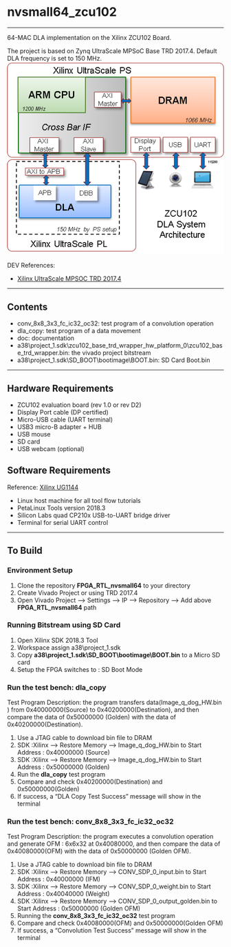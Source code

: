 # nvsmall64\_zcu102 
----------

64-MAC DLA implementation on the Xilinx ZCU102 Board. 

The project is based on Zynq UltraScale MPSoC Base TRD 2017.4. Default DLA frequency is set to 150 MHz.
![](doc/ZCU102_Sys.png)

DEV References: 

+ [Xilinx UltraScale MPSOC TRD 2017.4](https://xilinx-wiki.atlassian.net/wiki/spaces/A/pages/18842199/Zynq+UltraScale+MPSoC+Base+TRD+2017.4)

------------
## Contents
- conv\_8x8\_3x3\_fc\_ic32\_oc32: test program of a convolution operation
- dla_copy: test program of a data movement
- doc: documentation
- a38\project_1.sdk\zcu102_base_trd_wrapper_hw_platform_0\zcu102_base_trd_wrapper.bin: the vivado project bitstream
- a38\project_1.sdk\SD_BOOT\bootimage\BOOT.bin: SD Card Boot.bin

---------------------

## Hardware Requirements

- ZCU102 evaluation board (rev 1.0 or rev D2)
- Display Port cable (DP certified) 
- Micro-USB cable (UART terminal)
- USB3 micro-B adapter + HUB
- USB mouse
- SD card
- USB webcam (optional)

## Software Requirements

Reference: [Xilinx UG1144](https://www.xilinx.com/support/documentation/sw_manuals/xilinx2018_3/ug1144-petalinux-tools-reference-guide.pdf)

- Linux host machine for all tool flow tutorials
- PetaLinux Tools version 2018.3
- Silicon Labs quad CP210x USB-to-UART bridge driver
- Terminal for serial UART control


------------------

## To Build

### Environment Setup

1. Clone the repository **FPGA_RTL_nvsmall64** to your directory
1. Create Vivado Project or using TRD 2017.4
1. Open Vivado Project --> Settings --> IP --> Repository --> Add above **FPGA_RTL_nvsmall64** path

### Running Bitstream using SD Card

1. Open Xilinx SDK 2018.3 Tool
1. Workspace assign a38\project_1.sdk
1. Copy **a38\project_1.sdk\SD_BOOT\bootimage\BOOT.bin** to a Micro SD card
1. Setup the FPGA switches to : SD Boot Mode


###  Run the test bench: dla\_copy  

Test Program Description:  the program transfers data(Image_q_dog_HW.bin ) from 0x40000000(Source) to 0x40200000(Destination), and then compare the data of 0x50000000 (Golden) with the data of 0x40200000(Destination).

1. Use a JTAG cable to download bin file to DRAM 
1. SDK :Xilinx --> Restore Memory --> Image_q_dog_HW.bin to Start Address : 0x40000000 (Source)
1. SDK :Xilinx --> Restore Memory --> Image_q_dog_HW.bin to Start Address : 0x50000000 (Golden) 
1. Run the **dla_copy** test program
1. Compare and check 0x40200000(Destination) and 0x50000000(Golden)
1. If success, a “DLA Copy Test Success” message will show in the terminal 
  



### Run the test bench: conv\_8x8_3x3\_fc\_ic32\_oc32

Test Program Description: the program executes a convolution operation and generate OFM : 6x6x32 at 0x40080000, and then compare the data of 0x40080000(OFM) with the data of 0x50000000 (Golden OFM).

1. Use a JTAG cable to download bin file to DRAM
1. SDK :Xilinx --> Restore Memory --> CONV_SDP_0_input.bin to Start Address : 0x40000000 (IFM)
1. SDK :Xilinx --> Restore Memory --> CONV_SDP_0_weight.bin to Start Address : 0x40040000 (Weight)
1. SDK :Xilinx --> Restore Memory --> CONV_SDP_0_output_golden.bin to Start Address : 0x50000000 (Golden OFM)
1. Running the **conv\_8x8\_3x3\_fc\_ic32\_oc32** test program
1. Compare and check 0x40080000(OFM) and 0x50000000(Golden OFM)
1. If success, a “Convolution Test Success” message will show in the terminal
